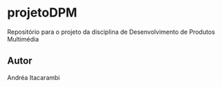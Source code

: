 # projetoDPM
Repositório para o projeto da disciplina de Desenvolvimento de Produtos Multimédia  

## Autor
Andréa Itacarambi  